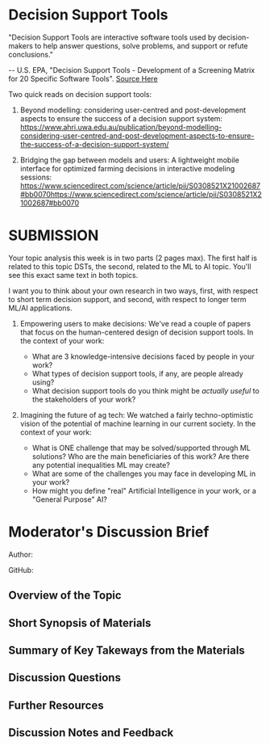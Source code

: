# Decision Support Tools
"Decision Support Tools are interactive software tools used by decision-makers to help answer questions, solve problems, and support or refute conclusions."

-- U.S. EPA, "Decision Support Tools - Development of a Screening Matrix for 20 Specific Software Tools". [Source Here](https://frtr.gov/decisionsupport/PDF/DST%20Matrix%20Report.pdf) 

Two quick reads on decision support tools:

1. Beyond modelling: considering user-centred and post-development aspects to ensure the success of a decision support system: https://www.ahri.uwa.edu.au/publication/beyond-modelling-considering-user-centred-and-post-development-aspects-to-ensure-the-success-of-a-decision-support-system/

2. Bridging the gap between models and users: A lightweight mobile interface for optimized farming decisions in interactive modeling sessions: https://www.sciencedirect.com/science/article/pii/S0308521X21002687#bb0070https://www.sciencedirect.com/science/article/pii/S0308521X21002687#bb0070

# SUBMISSION

Your topic analysis this week is in two parts (2 pages max). The first half is related to this topic DSTs, the second, related to the ML to AI topic. You'll see this exact same text in both topics.

I want you to think about your own research in two ways, first, with respect to short term decision support, and second, with respect to longer term ML/AI applications.

1. Empowering users to make decisions: We've read a couple of papers that focus on the human-centered design of decision support tools. In the context of your work:
	- What are 3 knowledge-intensive decisions faced by people in your work?
	- What types of decision support tools, if any, are people already using?
	- What decision support tools do you think might be *actually useful* to the stakeholders of your work?

2. Imagining the future of ag tech: We watched a fairly techno-optimistic vision of the potential of machine learning in our current society. In the context of your work:
	- What is ONE challenge that may be solved/supported through ML solutions? Who are the main beneficiaries of this work? Are there any potential inequalities ML may create?
	- What are some of the challenges you may face in developing ML in your work?
	- How might you define "real" Artificial Intelligence in your work, or a "General Purpose" AI?


# Moderator's Discussion Brief
Author: 

GitHub: 

## Overview of the Topic

 

## Short Synopsis of Materials


## Summary of Key Takeways from the Materials




## Discussion Questions



## Further Resources



## Discussion Notes and Feedback
